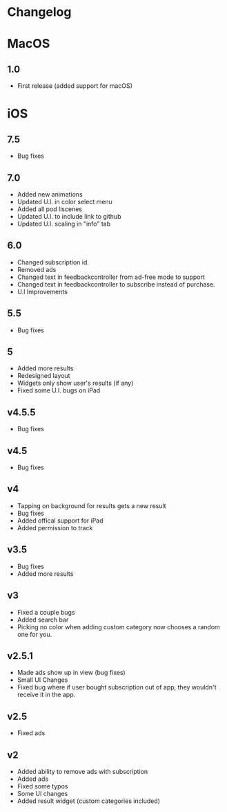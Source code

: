 # Changelog

# MacOS
## 1.0
* First release (added support for macOS)

# iOS
## 7.5
* Bug fixes
## 7.0
* Added new animations
* Updated U.I. in color select menu
* Added all pod liscenes
* Updated U.I. to include link to github
* Updated U.I. scaling in "info" tab
## 6.0
* Changed subscription id.
* Removed ads
* Changed text in feedbackcontroller from ad-free mode to support
* Changed text in feedbackcontroller to subscribe instead of purchase.
* U.I Improvements
## 5.5
* Bug fixes
## 5
* Added more results
* Redesigned layout
* Widgets only show user's results (if any)
* Fixed some U.I. bugs on iPad
## v4.5.5
* Bug fixes
## v4.5
* Bug fixes
## v4
* Tapping on background for results gets a new result
* Bug fixes
* Added offical support for iPad
* Added permission to track
## v3.5
* Bug fixes
* Added more results
## v3
* Fixed a couple bugs
* Added search bar
* Picking no color when adding custom category now chooses a random one for you.
## v2.5.1
* Made ads show up in view (bug fixes)
* Small UI Changes
* Fixed bug where if user bought subscription out of app, they wouldn't receive it in the app.
## v2.5
* Fixed ads
## v2
* Added ability to remove ads with subscription
* Added ads
* Fixed some typos
* Some UI changes
* Added result widget (custom categories included)
